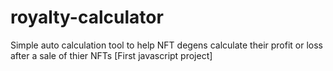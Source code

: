 # royalty-calculator
Simple auto calculation tool to help NFT degens calculate their profit or loss after a sale of thier NFTs [First javascript project]
